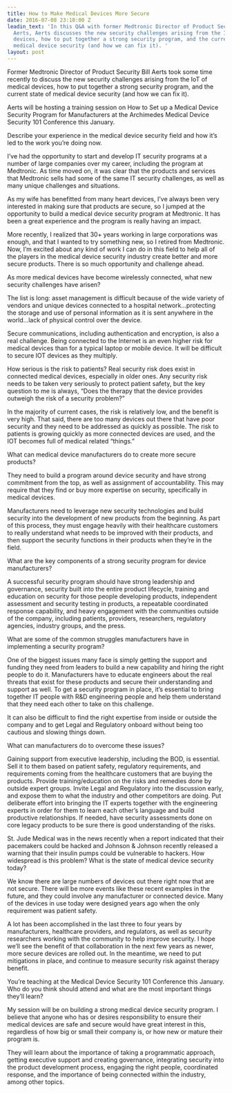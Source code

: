 ```yaml
---
title: How to Make Medical Devices More Secure
date: 2016-07-08 23:18:00 Z
leadin_text: 'In this Q&A with former Medtronic Director of Product Security Bill
  Aerts, Aerts discusses the new security challenges arising from the IoT of medical
  devices, how to put together a strong security program, and the current state of
  medical device security (and how we can fix it). '
layout: post
---
```


Former Medtronic Director of Product Security Bill Aerts took some time recently to discuss the new security challenges arising from the IoT of medical devices, how to put together a strong security program, and the current state of medical device security (and how we can fix it). 

Aerts will be hosting a training session on How to Set up a Medical Device Security Program for Manufacturers at the Archimedes Medical Device Security 101 Conference this January. 

Describe your experience in the medical device security field and how it’s led to the work you’re doing now.

I’ve had the opportunity to start and develop IT security programs at a number of large companies over my career, including the program at Medtronic. As time moved on, it was clear that the products and services that Medtronic sells had some of the same IT security challenges, as well as many unique challenges and situations.

As my wife has benefitted from many heart devices, I’ve always been very interested in making sure that products are secure, so I jumped at the opportunity to build a medical device security program at Medtronic. It has been a great experience and the program is really having an impact.

More recently, I realized that 30+ years working in large corporations was enough, and that I wanted to try something new, so I retired from Medtronic. Now, I’m excited about any kind of work I can do in this field to help all of the players in the medical device security industry create better and more secure products. There is so much opportunity and challenge ahead.

As more medical devices have become wirelessly connected, what new security challenges have arisen?

The list is long: asset management is difficult because of the wide variety of vendors and unique devices connected to a hospital network...protecting the storage and use of personal information as it is sent anywhere in the world...lack of physical control over the device.

Secure communications, including authentication and encryption, is also a real challenge. Being connected to the Internet is an even higher risk for medical devices than for a typical laptop or mobile device. It will be difficult to secure IOT devices as they multiply.

How serious is the risk to patients?
Real security risk does exist in connected medical devices, especially in older ones. Any security risk needs to be taken very seriously to protect patient safety, but the key question to me is always, “Does the therapy that the device provides outweigh the risk of a security problem?”

In the majority of current cases, the risk is relatively low, and the benefit is very high. That said, there are too many devices out there that have poor security and they need to be addressed as quickly as possible. The risk to patients is growing quickly as more connected devices are used, and the IOT becomes full of medical related “things.”

What can medical device manufacturers do to create more secure products?

They need to build a program around device security and have strong commitment from the top, as well as assignment of accountability. This may require that they find or buy more expertise on security, specifically in medical devices.

Manufacturers need to leverage new security technologies and build security into the development of new products from the beginning. As part of this process, they must engage heavily with their healthcare customers to really understand what needs to be improved with their products, and then support the security functions in their products when they’re in the field.

What are the key components of a strong security program for device manufacturers?

A successful security program should have strong leadership and governance, security built into the entire product lifecycle, training and education on security for those people developing products, independent assessment and security testing in products, a repeatable coordinated response capability, and heavy engagement with the communities outside of the company, including patients, providers, researchers, regulatory agencies, industry groups, and the press.

What are some of the common struggles manufacturers have in implementing a security program?

One of the biggest issues many face is simply getting the support and funding they need from leaders to build a new capability and hiring the right people to do it. Manufacturers have to educate engineers about the real threats that exist for these products and secure their understanding and support as well. To get a security program in place, it’s essential to bring together IT people with R&D engineering people and help them understand that they need each other to take on this challenge.

It can also be difficult to find the right expertise from inside or outside the company and to get Legal and Regulatory onboard without being too cautious and slowing things down.

What can manufacturers do to overcome these issues?

Gaining support from executive leadership, including the BOD, is essential. Sell it to them based on patient safety, regulatory requirements, and requirements coming from the healthcare customers that are buying the products. Provide training/education on the risks and remedies done by outside expert groups. Invite Legal and Regulatory into the discussion early, and expose them to what the industry and other competitors are doing. Put deliberate effort into bringing the IT experts together with the engineering experts in order for them to learn each other’s language and build productive relationships. If needed, have security assessments done on core legacy products to be sure there is good understanding of the risks.

St. Jude Medical was in the news recently when a report indicated that their pacemakers could be hacked and Johnson & Johnson recently released a warning that their insulin pumps could be vulnerable to hackers. How widespread is this problem? What is the state of medical device security today?

We know there are large numbers of devices out there right now that are not secure. There will be more events like these recent examples in the future, and they could involve any manufacturer or connected device. Many of the devices in use today were designed years ago when the only requirement was patient safety.

A lot has been accomplished in the last three to four years by manufacturers, healthcare providers, and regulators, as well as security researchers working with the community to help improve security. I hope we’ll see the benefit of that collaboration in the next few years as newer, more secure devices are rolled out. In the meantime, we need to put mitigations in place, and continue to measure security risk against therapy benefit.

You’re teaching at the Medical Device Security 101 Conference this January. Who do you think should attend and what are the most important things they’ll learn?

My session will be on building a strong medical device security program. I believe that anyone who has or desires responsibility to ensure their medical devices are safe and secure would have great interest in this, regardless of how big or small their company is, or how new or mature their program is.

They will learn about the importance of taking a programmatic approach, getting executive support and creating governance, integrating security into the product development process, engaging the right people, coordinated response, and the importance of being connected within the industry, among other topics.